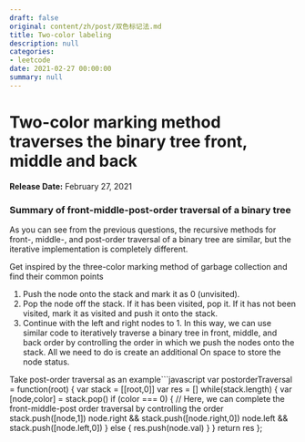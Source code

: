 ```yaml
---
draft: false
original: content/zh/post/双色标记法.md
title: Two-color labeling
description: null
categories:
- leetcode
date: 2021-02-27 00:00:00
summary: null
---
```


# Two-color marking method traverses the binary tree front, middle and back

**Release Date:** February 27, 2021

### Summary of front-middle-post-order traversal of a binary tree

As you can see from the previous questions, the recursive methods for front-, middle-, and post-order traversal of a binary tree are similar, but the iterative implementation is completely different.

Get inspired by the three-color marking method of garbage collection and find their common points

1. Push the node onto the stack and mark it as 0 (unvisited).
1. Pop the node off the stack. If it has been visited, pop it. If it has not been visited, mark it as visited and push it onto the stack.
1. Continue with the left and right nodes to 1.
In this way, we can use similar code to iteratively traverse a binary tree in front, middle, and back order by controlling the order in which we push the nodes onto the stack. All we need to do is create an additional On space to store the node status.

Take post-order traversal as an example```javascript
var postorderTraversal = function(root) {
    var stack = [[root,0]]
    var res = []
    while(stack.length) {
        var [node,color] = stack.pop()
        if (color === 0) {
              // Here, we can complete the front-middle-post order traversal by controlling the order stack.push([node,1])
            node.right && stack.push([node.right,0])
            node.left && stack.push([node.left,0])
        } else {
            res.push(node.val)
        }
    }
    return res
};
```
